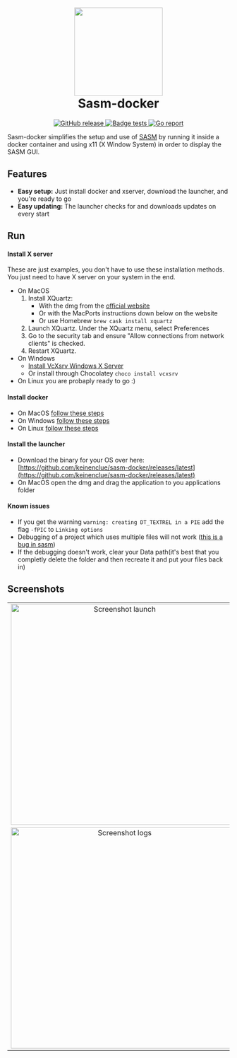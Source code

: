 <h1 align="center">
    <img src="https://github.com/keinenclue/sasm-docker/blob/main/launcher/Icon.png?raw=true" width="200px" ></img><br>
    Sasm-docker
</h1>

<p align="center">
    <!--a href="https://www.gnu.org/licenses/agpl-3.0">
        <img src="https://img.shields.io/badge/License-AGPL%20v3-blue.svg" />
    </a-->
    <a href="https://github.com/keinenclue/sasm-docker/releases/latest">
        <img src="https://img.shields.io/github/v/release/keinenclue/sasm-docker?logo=github&logoColor=white" alt="GitHub release"/>
    </a>
    <a href="https://github.com/keinenclue/sasm-docker/actions/workflows/release.yml/badge.svg">
        <img src="https://github.com/keinenclue/sasm-docker/actions/workflows/release.yml/badge.svg" alt="Badge tests">
    </a>
    <a href="https://goreportcard.com/report/github.com/keinenclue/sasm-docker">
        <img src="https://goreportcard.com/badge/github.com/keinenclue/sasm-docker" alt="Go report" />
    </a>
</p>

Sasm-docker simplifies the setup and use of [SASM](https://dman95.github.io/SASM/english.html) by running it inside a docker container and using x11 (X Window System) in order to display the SASM GUI.

## Features

- **Easy setup:** Just install docker and xserver, download the launcher, and you're ready to go
- **Easy updating:** The launcher checks for and downloads updates on every start

## Run

#### Install X server

These are just examples, you don't have to use these installation methods.  
You just need to have X server on your system in the end.

- On MacOS
    1. Install XQuartz:
        - With the dmg from the [official website](https://www.xquartz.org/releases/index.html)
        - Or with the MacPorts instructions down below on the website
        - Or use Homebrew `brew cask install xquartz`
    2. Launch XQuartz. Under the XQuartz menu, select Preferences
    3. Go to the security tab and ensure "Allow connections from network clients" is checked.
    4. Restart XQuartz.
- On Windows
  - [Install VcXsrv Windows X Server](https://sourceforge.net/projects/vcxsrv/)
  - Or install through Chocolatey `choco install vcxsrv`
- On Linux you are probaply ready to go :)

#### Install docker

- On MacOS [follow these steps](https://docs.docker.com/desktop/mac/install)
- On Windows [follow these steps](https://docs.docker.com/desktop/windows/install)
- On Linux [follow these steps](https://docs.docker.com/engine/install)

#### Install the launcher

- Download the binary for your OS over here: [https://github.com/keinenclue/sasm-docker/releases/latest](https://github.com/keinenclue/sasm-docker/releases/latest)
- On MacOS open the dmg and drag the application to you applications folder

#### Known issues

- If you get the warning `warning: creating DT_TEXTREL in a PIE` add the flag `-fPIC` to `Linking options`
- Debugging of a project which uses multiple files will not work ([this is a bug in sasm](https://github.com/Dman95/SASM/issues/102))
- If the debugging doesn't work, clear your Data path(it's best that you completly delete the folder and then recreate it and put your files back in)

## Screenshots

<table align="center">
    <tr>
        <td align="center">
               <a href="https://user-images.githubusercontent.com/30153207/140638832-c3f91a51-81a3-44db-8a1e-0192c9fe9ec5.png">
                   <img src="https://user-images.githubusercontent.com/30153207/140638832-c3f91a51-81a3-44db-8a1e-0192c9fe9ec5.png" width="500px" alt="Screenshot launch" />
              </a>
        </td>
        <td align="center">
            <a href="https://user-images.githubusercontent.com/30153207/140639058-fed938e4-2a66-4a42-849d-86c5a4fb61a6.png" >
                <img src="https://user-images.githubusercontent.com/30153207/140639058-fed938e4-2a66-4a42-849d-86c5a4fb61a6.png" width="500px" alt="Screenshot pulling" />
            </a>
        </td>
    </tr>
    <tr>
       <td align="center">
            <a href="https://user-images.githubusercontent.com/30153207/140663399-7cb1af3b-ce8f-4551-9aae-954619710607.png">
                <img src="https://user-images.githubusercontent.com/30153207/140663399-7cb1af3b-ce8f-4551-9aae-954619710607.png"  width="500px" alt="Screenshot logs" />
            </a>
        </td>
        <td align="center">
            <a href="https://user-images.githubusercontent.com/30153207/140639009-8f6dd323-12aa-4e8f-9d6d-afbcfed45e32.png" >
                <img src="https://user-images.githubusercontent.com/30153207/140639009-8f6dd323-12aa-4e8f-9d6d-afbcfed45e32.png" width="500px" alt="Screenshot settings" />
            </a>
        </td>
    </tr>
</table>

